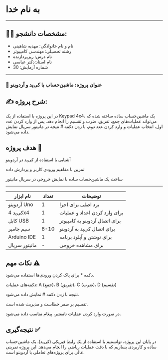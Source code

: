 # به نام خدا

---

## 👩‍🎓 مشخصات دانشجو:

- نام و نام خانوادگی: مهدیه شاهینی
- رشته تحصیلی: مهندسی کامپیوتر  
- نام درس: ریزپردازنده  
- نام استاد:دکتر عباسی 
- شماره آزمایش: 30  

---

### 🧮 عنوان پروژه: ماشین‌حساب با کی‌پد و آردوینو 

## ✍️ شرح پروژه: 
در این پروژه با استفاده از یک Keypad 4x4، یک ماشین‌حساب ساده ساخته شده که می‌تواند عملیات‌های جمع، تفریق، ضرب و تقسیم را انجام دهد. پس از وارد کردن عدد اول، انتخاب عملیات و وارد کردن عدد دوم، با زدن دکمه # نتیجه در مانیتور سریال نمایش داده می‌شود. 


## هدف پروژه 🎯

آشنایی با استفاده از کی‌پد در آردوینو

تمرین با مفاهیم ورودی کاربر و پردازش داده

ساخت یک ماشین‌حساب ساده با نمایش خروجی در سریال مانیتور

---

| نام ابزار                | تعداد | توضیحات                        |
|-------------------------|--------|-------------------------------|
| آردوینو Uno             | 1      | برد اصلی برای اجرا            |
| کی‌پد 4x4                | 1      | برای وارد کردن اعداد و عملیات |
| کابل USB                | 1      | برای اتصال آردوینو به کامپیوتر |
| سیم جامپر               | 8-10   | برای اتصال کی‌پد به آردوینو    |
| Arduino IDE             | 1      | برای نوشتن و آپلود برنامه     |
| مانیتور سریال           | -      | برای مشاهده خروجی              |


## نکات مهم ⚠️

دکمه * برای پاک کردن ورودی‌ها استفاده می‌شود.

دکمه‌های عملیات: A (جمع)، B (تفریق)، C (ضرب)، D (تقسیم)

نتیجه با زدن دکمه # نمایش داده می‌شود.

تقسیم بر صفر خطاست و مدیریت شده است.

در صورت وارد کردن عملیات نامعتبر، پیغام مناسب داده می‌شود.

## نتیجه‌گیری ✅
در پایان این پروژه، توانستیم با استفاده از یک رابط فیزیکی (کی‌پد)، یک ماشین‌حساب ساده و کاربردی بسازیم که با دقت عملیات ریاضی را انجام می‌دهد. این پروژه تمرینی عالی برای پروژه‌های تعاملی با آردوینو است.
